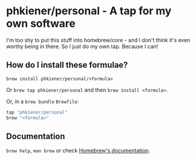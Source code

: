 # phkiener/personal - A tap for my own software

I'm too shy to put this stuff into homebrew/core - and I don't think it's even worthy being in there.
So I just do my own tap. Because I can!

## How do I install these formulae?

`brew install phkiener/personal/<formula>`

Or `brew tap phkiener/personal` and then `brew install <formula>`.

Or, in a `brew bundle` `Brewfile`:

```ruby
tap "phkiener/personal"
brew "<formula>"
```

## Documentation

`brew help`, `man brew` or check [Homebrew's documentation](https://docs.brew.sh).
